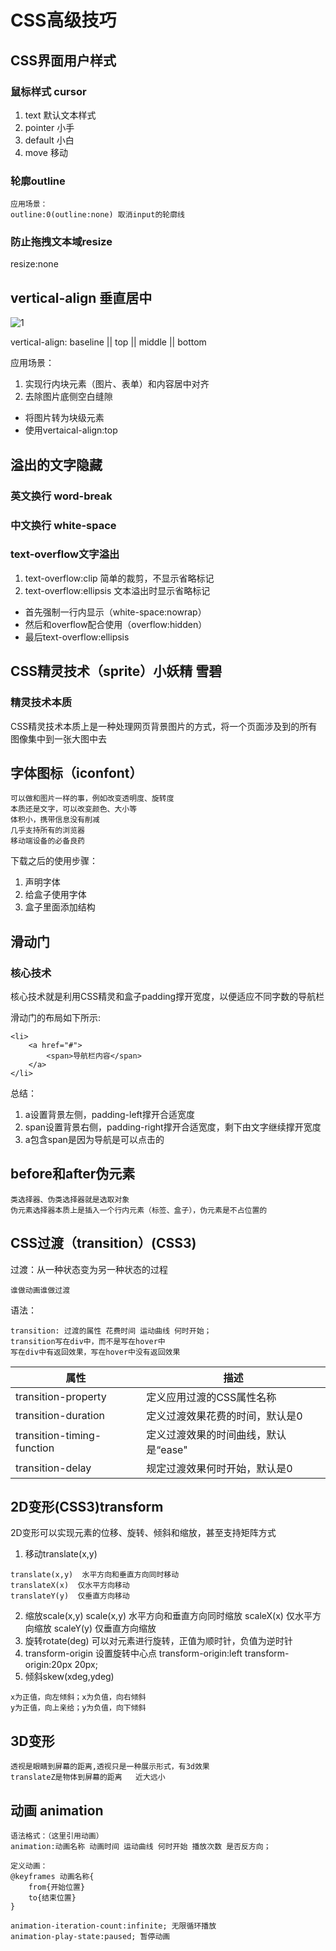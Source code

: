 # CSS高级技巧

## CSS界面用户样式
### 鼠标样式 cursor
1. text 默认文本样式
2. pointer 小手
3. default 小白
4. move 移动
### 轮廓outline
```
应用场景：
outline:0(outline:none) 取消input的轮廓线
```
### 防止拖拽文本域resize
resize:none
## vertical-align 垂直居中
![1](D:\Document\image\1.png)

vertical-align: baseline || top || middle || bottom

应用场景：
1. 实现行内块元素（图片、表单）和内容居中对齐
2. 去除图片底侧空白缝隙
* 将图片转为块级元素
* 使用vertaical-align:top
## 溢出的文字隐藏
### 英文换行 word-break
### 中文换行 white-space
### text-overflow文字溢出
1. text-overflow:clip 简单的裁剪，不显示省略标记
2. text-overflow:ellipsis 文本溢出时显示省略标记
* 首先强制一行内显示（white-space:nowrap）
* 然后和overflow配合使用（overflow:hidden）
* 最后text-overflow:ellipsis

## CSS精灵技术（sprite）小妖精 雪碧
### 精灵技术本质
CSS精灵技术本质上是一种处理网页背景图片的方式，将一个页面涉及到的所有图像集中到一张大图中去
## 字体图标（iconfont）
```
可以做和图片一样的事，例如改变透明度、旋转度
本质还是文字，可以改变颜色、大小等
体积小，携带信息没有削减
几乎支持所有的浏览器
移动端设备的必备良药
```
下载之后的使用步骤：

1. 声明字体
2. 给盒子使用字体
3. 盒子里面添加结构
## 滑动门
### 核心技术
核心技术就是利用CSS精灵和盒子padding撑开宽度，以便适应不同字数的导航栏

滑动门的布局如下所示:
```
<li>
    <a href="#">
        <span>导航栏内容</span>
    </a>
</li>
```
总结：
1. a设置背景左侧，padding-left撑开合适宽度
2. span设置背景右侧，padding-right撑开合适宽度，剩下由文字继续撑开宽度
3. a包含span是因为导航是可以点击的

## before和after伪元素
```
类选择器、伪类选择器就是选取对象
伪元素选择器本质上是插入一个行内元素（标签、盒子），伪元素是不占位置的
```
## CSS过渡（transition）(CSS3)
过渡：从一种状态变为另一种状态的过程
```
谁做动画谁做过渡
```
语法：
```
transition: 过渡的属性 花费时间 运动曲线 何时开始；
transition写在div中，而不是写在hover中
写在div中有返回效果，写在hover中没有返回效果
```

| 属性 | 描述 |
| ---- | ---- |
| transition-property   | 定义应用过渡的CSS属性名称 |
| transition-duration  | 定义过渡效果花费的时间，默认是0 |
| transition-timing-function  | 定义过渡效果的时间曲线，默认是“ease" |
| transition-delay | 规定过渡效果何时开始，默认是0 |
## 2D变形(CSS3)transform
2D变形可以实现元素的位移、旋转、倾斜和缩放，甚至支持矩阵方式
1. 移动translate(x,y)
```
translate(x,y)  水平方向和垂直方向同时移动
translateX(x)  仅水平方向移动
translateY(y)  仅垂直方向移动
```
2. 缩放scale(x,y)
scale(x,y)  水平方向和垂直方向同时缩放
scaleX(x)  仅水平方向缩放
scaleY(y)  仅垂直方向缩放
3. 旋转rotate(deg)
可以对元素进行旋转，正值为顺时针，负值为逆时针
4. transform-origin 设置旋转中心点
transform-origin:left
transform-origin:20px 20px;
5. 倾斜skew(xdeg,ydeg)
```
x为正值，向左倾斜；x为负值，向右倾斜
y为正值，向上亲给；y为负值，向下倾斜
```
## 3D变形
```
透视是眼睛到屏幕的距离,透视只是一种展示形式，有3d效果
translateZ是物体到屏幕的距离   近大远小
```
## 动画 animation
```
语法格式：（这里引用动画）
animation:动画名称 动画时间 运动曲线 何时开始 播放次数 是否反方向；
```
```
定义动画：
@keyframes 动画名称{
    from{开始位置}
    to{结束位置}
}
```
```
animation-iteration-count:infinite; 无限循环播放
animation-play-state:paused; 暂停动画
```